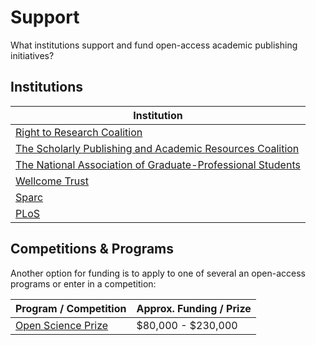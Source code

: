 # Support

What institutions support and fund open-access academic publishing initiatives?

## Institutions

| Institution |
|-------------|
| [Right to Research Coalition](http://www.righttoresearch.org) |
| [The Scholarly Publishing and Academic Resources Coalition](http://www.sparc.arl.org) |
| [The National Association of Graduate-Professional Students](http://nagps.org) | 
| [Wellcome Trust](http://www.wellcome.ac.uk/About-us/Policy/Spotlight-issues/Influenza/Funding-opportunities/index.htm) |
| [Sparc](http://www.sparc.arl.org/initiatives/funds) |
| [PLoS](https://www.plos.org/publications/publication-fees/open-access-funds) |


## Competitions & Programs

Another option for funding is to apply to one of several an open-access programs or enter in a competition:

| Program / Competition | Approx. Funding / Prize | 
|-----------------------|-----------------|
| [Open Science Prize](https://www.openscienceprize.org/res/p/FAQ/) | $80,000 - $230,000 |
